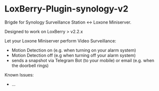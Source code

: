 # LoxBerry-Plugin-synology-v2
Brigde for Synology Surveillance Station <-> Loxone Miniserver. 

Designed to work on LoxBerry > v2.2.x

Let your Loxone Miniserver perform Video Surveillance:
* Motion Detection on (e.g. when turning on your alarm system)
* Motion Detection off (e.g when turning off your alarm system)
* sends a snapshot via Telegram Bot (to your mobile) or email (e.g. when the doorbell rings)

Known Issues:
* ...
